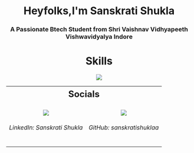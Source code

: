 <h1 align="center">Heyfolks,I'm Sanskrati Shukla</h1>
<h3 align="center">A Passionate Btech Student from Shri Vaishnav Vidhyapeeth Vishwavidyalya Indore</h3> 
<!-- Skills Section -->
<h1 align="center" style="font-weight: bold;">Skills</h1>
<p align="center">
  <a href="https://skillicons.dev">
    <img src="https://skillicons.dev/icons?i=c,cpp,html,css,java,git" />
  </a>
</p>

<!-- Socials Section -->
<table align="center">
  <tr>
    <th colspan="2" align="center" style="font-size: 24px; font-weight: bold;">Socials</th>
  </tr>
  <tr>
    <!-- LinkedIn -->
    <td align="center" valign="top">
      <br>
        <a href="https://www.linkedin.com/in/sanskrati-shukla-307293324?utm_source=share&utm_campaign=share_via&utm_content=profile&utm_medium=android_app">
          <img src="https://skillicons.dev/icons?i=linkedin" />
        </a>
      <h6>LinkedIn: Sanskrati Shukla</h6>
    </td>
    <!-- GitHub -->
    <td align="center" valign="top">
      <br>
        <a href="https://github.com/sanskratishuklaa">
          <img src="https://skillicons.dev/icons?i=github" />
        </a>
      <h6>GitHub: sanskratishuklaa</h6>
    </td>
  </tr>
</table>
